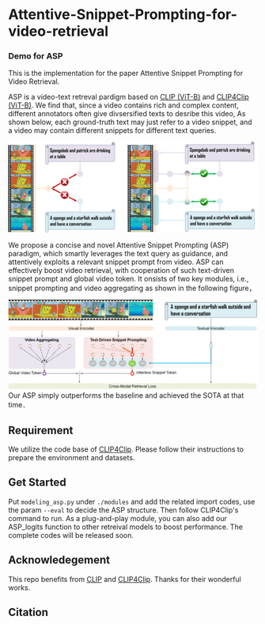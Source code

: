 # Attentive-Snippet-Prompting-for-video-retrieval
### Demo for ASP ###
This is the implementation for the paper Attentive Snippet Prompting for Video Retrieval.

ASP is a video-text retreval pardigm based on [CLIP (ViT-B)](https://github.com/openai/CLIP) and [CLIP4Clip (ViT-B)](https://github.com/ArrowLuo/CLIP4Clip). We find that, since a video contains rich and complex content, different annotators often give divsersified texts to desribe this video, As shown below, each ground-truth text may just refer to a video snippet, and a video may contain different snippets for different text queries.

![ASP4retrieval](FrameToy1.png)

We propose a concise and novel Attentive Snippet Prompting (ASP) paradigm, which smartly leverages the text query as guidance, and attentively exploits a relevant snippet prompt from video. ASP can effectively boost video retrieval, with cooperation of such text-driven snippet prompt and global video token.
It onsists of two key modules, i.e., snippet prompting and video aggregating as shown in the following figure，

![ASP4retrieval](Frame.png)
Our ASP simply outperforms the baseline and achieved the SOTA at that time．


## Requirement
We utilize the code base of [CLIP4Clip](https://github.com/ArrowLuo/CLIP4Clip). Please follow their instructions to prepare the environment and datasets.


## Get Started
Put `modeling_asp.py` under `./modules` and add the related import codes, use the param `--eval` to decide the ASP structure. Then follow CLIP4Clip's command to run. As a plug-and-play module, you can also add our ASP_logits function to other retreival models to boost performance.
The complete codes will be released soon.

## Acknowledegement
This repo benefits from [CLIP](https://github.com/openai/CLIP) and [CLIP4Clip](https://github.com/ArrowLuo/CLIP4Clip). Thanks for their wonderful works.


## Citation

